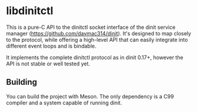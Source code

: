 # libdinitctl

This is a pure-C API to the dinitctl socket interface of the dinit service
manager (https://github.com/davmac314/dinit). It's designed to map closely
to the protocol, while offering a high-level API that can easily integrate
into different event loops and is bindable.

It implements the complete dinitctl protocol as in dinit 0.17+, however
the API is not stable or well tested yet.

## Building

You can build the project with Meson. The only dependency is a C99 compiler
and a system capable of running dinit.
